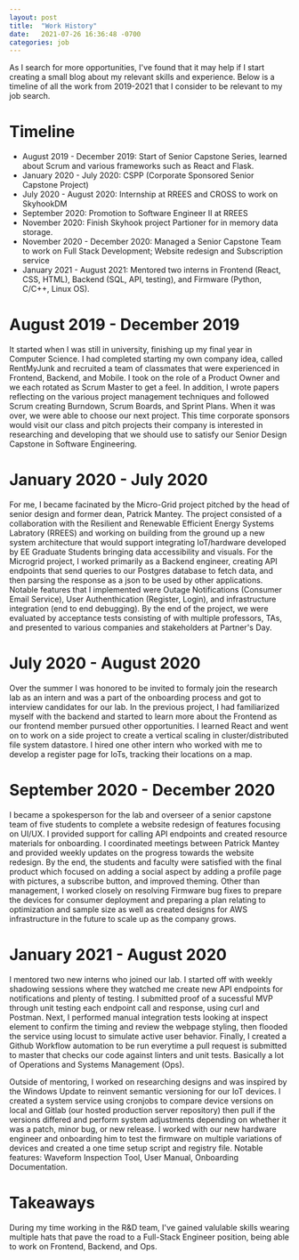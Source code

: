 ```yaml
---
layout: post
title:  "Work History"
date:   2021-07-26 16:36:48 -0700
categories: job
---
```


As I search for more opportunities, I've found that it may help if I start creating a small blog about my relevant skills and experience.
Below is a timeline of all the work from 2019-2021 that I consider to be relevant to my job search.

# Timeline

- August 2019 - December 2019: Start of Senior Capstone Series, learned about Scrum and various frameworks such as React and Flask.
- January 2020 - July 2020: CSPP (Corporate Sponsored Senior Capstone Project)
- July 2020 - August 2020: Internship at RREES and CROSS to work on SkyhookDM
- September 2020: Promotion to Software Engineer II at RREES
- November 2020: Finish Skyhook project Partioner for in memory data storage.
- November 2020 - December 2020: Managed a Senior Capstone Team to work on Full Stack Development; Website redesign and Subscription service
- January 2021 - August 2021: Mentored two interns in Frontend (React, CSS, HTML), Backend (SQL, API, testing), and Firmware (Python, C/C++, Linux OS).

# August 2019 - December 2019
It started when I was still in university, finishing up my final year in Computer Science. I had completed starting my own company idea, called RentMyJunk and recruited
a team of classmates that were experienced in Frontend, Backend, and Mobile. I took on the role of a Product Owner and we each rotated as Scrum Master to get a feel.
In addition, I wrote papers reflecting on the various project management techniques and followed Scrum creating Burndown, Scrum Boards, and Sprint Plans.
When it was over, we were able to choose our next project. This time corporate sponsors would visit our class and pitch projects their company is interested in researching and developing that we should use to satisfy our Senior Design Capstone in Software Engineering.

# January 2020 - July 2020
For me, I became facinated by the Micro-Grid project pitched by the head of senior design and former dean, Patrick Mantey. The project consisted of a collaboration with the Resilient and Renewable Efficient Energy Systems Labratory (RREES) and working on building from the ground up a new system architecture that would support integrating IoT/hardware developed by EE Graduate Students bringing data accessibility and visuals. For the Microgrid project, I worked primarily as a Backend engineer, creating API endpoints that send queries to our Postgres database to fetch data, and then parsing the response as a json to be used by other applications. Notable features that I implemented were Outage Notifications (Consumer Email Service), User Authenthication (Register, Login), and infrastructure integration (end to end debugging). By the end of the project, we were evaluated by acceptance tests consisting of with multiple professors, TAs, and presented to various companies and stakeholders at Partner's Day.

# July 2020 - August 2020
Over the summer I was honored to be invited to formaly join the research lab as an intern and was a part of the onboarding process and got to interview candidates for our lab. In the previous project, I had familiarized myself with the backend and started to learn more about the Frontend as our frontend member pursued other opportunities. I learned React and went on to work on a side project to create a vertical scaling in cluster/distributed file system datastore. I hired one other intern who worked with me to develop a register page for IoTs, tracking their locations on a map.

# September 2020 - December 2020
I became a spokesperson for the lab and overseer of a senior capstone team of five students to complete a website redesign of features focusing on UI/UX. I provided support for calling API endpoints and created resource materials for onboarding. I coordinated meetings between Patrick Mantey and provided weekly updates on the progress towards the website redesign. By the end, the students and faculty were satisfied with the final product which focused on adding a social aspect by adding a profile page with pictures, a subscribe button, and improved theming. Other than management, I worked closely on resolving Firmware bug fixes to prepare the devices for consumer deployment and preparing a plan relating to optimization and sample size as well as created designs for AWS infrastructure in the future to scale up as the company grows.

# January 2021 - August 2020
I mentored two new interns who joined our lab. I started off with weekly shadowing sessions where they watched me create new API endpoints for notifications and plenty of testing. I submitted proof of a sucessful MVP through unit testing each endpoint call and response, using curl and Postman. Next, I performed manual integration tests looking at inspect element to confirm the timing and review the webpage styling, then flooded the service using locust to simulate active user behavior. Finally, I created a Github Workflow automation to be run everytime a pull request is submitted to master that checks our code against linters and unit tests. Basically a lot of Operations and Systems Management (Ops).

Outside of mentoring, I worked on researching designs and was inspired by the Windows Update to reinvent semantic versioning for our IoT devices. I created a system service using cronjobs to compare device versions on local and Gitlab (our hosted production server repository) then pull if the versions differed and perform system adjustments depending on whether it was a patch, minor bug, or new release. I worked with our new hardware engineer and onboarding him to test the firmware on multiple variations of devices and created a one time setup script and registry file. Notable features: Waveform Inspection Tool, User Manual, Onboarding Documentation.

# Takeaways
During my time working in the R&D team, I've gained valulable skills wearing multiple hats that pave the road to a Full-Stack Engineer position, being able to work on Frontend, Backend, and Ops.